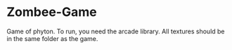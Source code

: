 # Zombee-Game
Game of phyton. 
To run, you need the arcade library. 
All textures should be in the same folder as the game.
